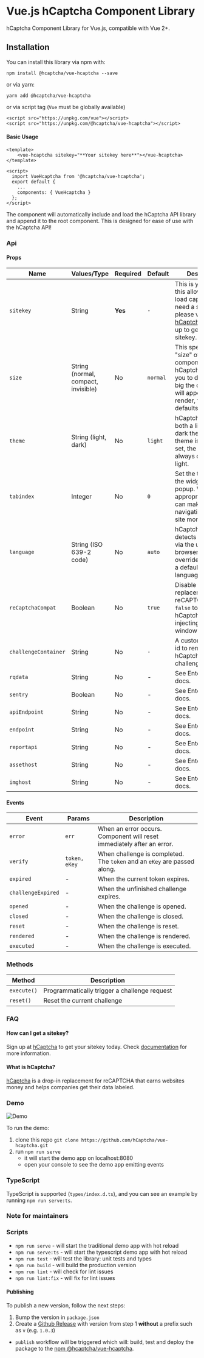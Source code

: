 # Vue.js hCaptcha Component Library

hCaptcha Component Library for Vue.js, compatible with Vue 2+.

## Installation
You can install this library via npm with:
```
npm install @hcaptcha/vue-hcaptcha --save
```

or via yarn:
```
yarn add @hcaptcha/vue-hcaptcha
```

or via script tag (`Vue` must be globally available)
```
<script src="https://unpkg.com/vue"></script>
<script src="https://unpkg.com/@hcaptcha/vue-hcaptcha"></script>
```

#### Basic Usage
```
<template>
    <vue-hcaptcha sitekey="**Your sitekey here**"></vue-hcaptcha>
</template>

<script>
  import VueHcaptcha from '@hcaptcha/vue-hcaptcha';
  export default {
    ...
    components: { VueHcaptcha }
  };
</script>
```

The component will automatically include and load the hCaptcha API library and append it to the root component.
This is designed for ease of use with the hCaptcha API!


### Api

#### Props

|Name|Values/Type|Required|Default|Description|
|---|---|---|---|---|
|`sitekey`|String|**Yes**|`-`|This is your sitekey, this allows you to load captcha. If you need a sitekey, please visit [hCaptcha](https://www.hcaptcha.com), and sign up to get your sitekey.|
|`size`|String (normal, compact, invisible)|No|`normal`|This specifies the "size" of the component. hCaptcha allows you to decide how big the component will appear on render, this always defaults to normal.|
|`theme`|String (light, dark)|No|`light`|hCaptcha supports both a light and dark theme. If no theme is inherently set, the captcha will always default to light.|
|`tabindex`|Integer|No|`0`|Set the tabindex of the widget and popup. When appropriate, this can make navigation of your site more intuitive.|
|`language`|String (ISO 639-2 code)|No|`auto`|hCaptcha auto-detects language via the user's browser. This overrides that to set a default UI language.|
|`reCaptchaCompat`|Boolean|No|`true`|Disable drop-in replacement for reCAPTCHA with `false` to prevent hCaptcha from injecting into window.grecaptcha.|
|`challengeContainer`|String|No|`-`|A custom element id to render the hCaptcha challenge.|
|`rqdata`|String|No|-|See Enterprise docs.|
|`sentry`|Boolean|No|-|See Enterprise docs.|
|`apiEndpoint`|String|No|-|See Enterprise docs.|
|`endpoint`|String|No|-|See Enterprise docs.|
|`reportapi`|String|No|-|See Enterprise docs.|
|`assethost`|String|No|-|See Enterprise docs.|
|`imghost`|String|No|-|See Enterprise docs.|


#### Events

|Event|Params|Description|
|---|---|---|
|`error`|`err`|When an error occurs. Component will reset immediately after an error.|
|`verify`|`token, eKey`|When challenge is completed. The `token` and an `eKey` are passed along.|
|`expired`|-|When the current token expires.|
|`challengeExpired`|-|When the unfinished challenge expires.|
|`opened`|-|When the challenge is opened.|
|`closed`|-|When the challenge is closed.|
|`reset`|-|When the challenge is reset.|
|`rendered`|-|When the challenge is rendered.|
|`executed`|-|When the challenge is executed.|

### Methods

|Method|Description|
|---|---|
|`execute()`|Programmatically trigger a challenge request|
|`reset()`|Reset the current challenge|

### FAQ

#### How can I get a sitekey?

Sign up at [hCaptcha](https://www.hcaptcha.com) to get your sitekey today. Check [documentation](https://docs.hcaptcha.com/api#getapikey) for more information.

#### What is hCaptcha?

[hCaptcha](https://www.hcaptcha.com) is a drop-in replacement for reCAPTCHA that earns websites money and helps companies get their data labeled.

### Demo

![Demo](https://raw.githubusercontent.com/hCaptcha/vue-hcaptcha/master/screenshots/demo.gif)

To run the demo:
1. clone this repo `git clone https://github.com/hCaptcha/vue-hcaptcha.git`
2. run ```npm run serve``` 
   * it will start the demo app on localhost:8080
   * open your console to see the demo app emitting events

### TypeScript

TypeScript is supported (`types/index.d.ts`), and you can see an example by running `npm run serve:ts`.


### Note for maintainers

### Scripts

* `npm run serve` - will start the traditional demo app with hot reload
* `npm run serve:ts` - will start the typescript demo app with hot reload
* `npm run test` - will test the library: unit tests and types
* `npm run build` - will build the production version
* `npm run lint` - will check for lint issues
* `npm run lint:fix` - will fix for lint issues


#### Publishing

To publish a new version, follow the next steps:
1. Bump the version in `package.json`
2. Create a [Github Release](https://docs.github.com/en/free-pro-team@latest/github/administering-a-repository/managing-releases-in-a-repository#creating-a-release) with version from step 1 **without** a prefix such as `v` (e.g. `1.0.3`)
  * `publish` workflow will be triggered which will: build, test and deploy the package to the [npm @hcaptcha/vue-hcaptcha](https://www.npmjs.com/package/@hcaptcha/vue-hcaptcha).
